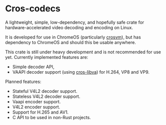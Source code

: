 # Cros-codecs

A lightweight, simple, low-dependency, and hopefully safe crate for hardware-accelerated video
decoding and encoding on Linux.

It is developed for use in ChromeOS (particularly [crosvm](https://github.com/google/crosvm)), but
has dependency to ChromeOS and should this be usable anywhere.

This crate is still under heavy development and is not recommended for use yet. Currently
implemented features are:

* Simple decoder API,
* VAAPI decoder support (using [cros-libva](https://github.com/chromeos/cros-libva)) for H.264, VP8
  and VP9.

Planned features:

* Stateful V4L2 decoder support.
* Stateless V4L2 decoder support.
* Vaapi encoder support.
* V4L2 encoder support.
* Support for H.265 and AV1.
* C API to be used in non-Rust projects.
